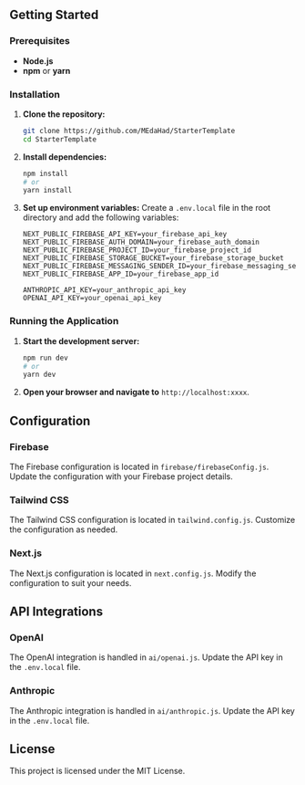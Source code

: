 ## Getting Started

### Prerequisites

*   **Node.js**
*   **npm** or **yarn**

### Installation

1.  **Clone the repository:**

    ```bash
    git clone https://github.com/MEdaHad/StarterTemplate
    cd StarterTemplate
    ```

2.  **Install dependencies:**

    ```bash
    npm install
    # or
    yarn install
    ```

3.  **Set up environment variables:** Create a `.env.local` file in the root directory and add the following variables:

    ```
    NEXT_PUBLIC_FIREBASE_API_KEY=your_firebase_api_key
    NEXT_PUBLIC_FIREBASE_AUTH_DOMAIN=your_firebase_auth_domain
    NEXT_PUBLIC_FIREBASE_PROJECT_ID=your_firebase_project_id
    NEXT_PUBLIC_FIREBASE_STORAGE_BUCKET=your_firebase_storage_bucket
    NEXT_PUBLIC_FIREBASE_MESSAGING_SENDER_ID=your_firebase_messaging_sender_id
    NEXT_PUBLIC_FIREBASE_APP_ID=your_firebase_app_id

    ANTHROPIC_API_KEY=your_anthropic_api_key
    OPENAI_API_KEY=your_openai_api_key
    ```

### Running the Application

1.  **Start the development server:**

    ```bash
    npm run dev
    # or
    yarn dev
    ```

2.  **Open your browser and navigate to** `http://localhost:xxxx`.

## Configuration

### Firebase

The Firebase configuration is located in `firebase/firebaseConfig.js`. Update the configuration with your Firebase project details.

### Tailwind CSS

The Tailwind CSS configuration is located in `tailwind.config.js`. Customize the configuration as needed.

### Next.js

The Next.js configuration is located in `next.config.js`. Modify the configuration to suit your needs.

## API Integrations

### OpenAI

The OpenAI integration is handled in `ai/openai.js`. Update the API key in the `.env.local` file.

### Anthropic

The Anthropic integration is handled in `ai/anthropic.js`. Update the API key in the `.env.local` file.

## License

This project is licensed under the MIT License.
